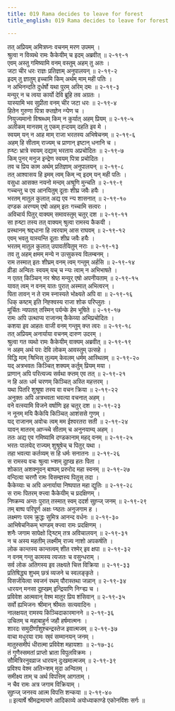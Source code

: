 ```yaml
---
title: 019 Rama decides to leave for forest
title_english: 019 Rama decides to leave for forest

---
```

<div class="audioEmbed"  caption="श्रीराम-हरिसीताराममूर्ति-घनपाठिभ्यां वचनम्" src="https://archive.org/download/Ramayana-recitation-Sriram-harisItArAmamUrti-Ghanapaati-v2/Kanda_2/Kanda_2_AYK-019-Vanavaasa_Prathigna.mp3"></div>

तत् अप्रियम् अमित्रघ्नः वचनम् मरण उपमम् ।  
श्रुत्वा न विव्यथे रामः कैकेयीम् च इदम् अब्रवीत् ॥ २-१९-१  
एवम् अस्तु गमिष्यामि वनम् वस्तुम् अहम् तु अतः ।  
जटा चीर धरः राज्ञः प्रतिज्ञाम् अनुपालयन् ॥ २-१९-२  
इदम् तु ज्ञातुम् इच्चामि किम् अर्थम् माम् मही पतिः ।  
न अभिनन्दति दुर्धर्षो यथा पुरम् अरिम् दमः ॥ २-१९-३  
मन्युर् न च त्वया कार्यो देवि ब्रूहि तव अग्रतः ।  
यास्यामि भव सुप्रीता वनम् चीर जटा धरः ॥ २-१९-४  
हितेन गुरुणा पित्रा क्ऱ्तज्ञेन न्ऱ्पेण च ।  
नियुज्यमानो विश्रब्धम् किम् न कुर्यात् अहम् प्रियम् ॥ २-१९-५  
अलीकम् मानसम् तु एकम् ह्ऱ्दयम् दहति इव मे ।  
स्वयम् यन् न आह माम् राजा भरतस्य अभिषेचनम् ॥ २-१९-६  
अहम् हि सीताम् राज्यम् च प्राणान् इष्टान् धनानि च ।  
ह्ऱ्ष्टः भ्रात्रे स्वयम् दद्याम् भरताय अप्रचोदितः ॥ २-१९-७  
किम् पुनर् मनुज इन्द्रेण स्वयम् पित्रा प्रचोदितः ।  
तव च प्रिय काम अर्थम् प्रतिज्ञाम् अनुपालयन् ॥ २-१९-८  
तत् आश्वासय हि इमम् त्वम् किम् न्व् इदम् यन् मही पतिः ।  
वसुधा आसक्त नयनो मन्दम् अश्रूणि मुन्चति ॥ २-१९-९  
गच्चन्तु च एव आनयितुम् दूताः शीघ्र जवैः हयैः ।  
भरतम् मातुल कुलात् अद्य एव न्ऱ्प शासनात् ॥ २-१९-१०  
दण्डक अरण्यम् एषो अहम् इतः गच्चामि सत्वरः ।  
अविचार्य पितुर् वाक्यम् समावस्तुम् चतुर् दश ॥ २-१९-११  
सा ह्ऱ्ष्टा तस्य तत् वाक्यम् श्रुत्वा रामस्य कैकयी ।  
प्रस्थानम् श्रद्दधाना हि त्वरयाम् आस राघवम् ॥ २-१९-१२  
एवम् भवतु यास्यन्ति दूताः शीघ्र जवैः हयैः ।  
भरतम् मातुल कुलात् उपावर्तयितुम् नराः ॥ २-१९-१३  
तव तु अहम् क्षमम् मन्ये न उत्सुकस्य विलम्बनम् ।  
राम तस्मात् इतः शीघ्रम् वनम् त्वम् गन्तुम् अर्हसि ॥ २-१९-१४  
व्रीडा अन्वितः स्वयम् यच् च न्ऱ्पः त्वाम् न अभिभाषते ।  
न एतत् किञ्चिन् नर श्रेष्ठ मन्युर् एषो अपनीयताम् ॥ २-१९-१५  
यावत् त्वम् न वनम् यातः पुरात् अस्मात् अभित्वरन् ।  
पिता तावन् न ते राम स्नास्यते भोक्ष्यते अपि वा ॥ २-१९-१६  
धिक् कष्टम् इति निह्श्वस्य राजा शोक परिप्लुतः ।  
मूर्चितः न्यपतत् तस्मिन् पर्यन्के हेम भूषिते ॥ २-१९-१७  
रामः अपि उत्थाप्य राजानम् कैकेय्या अभिप्रचोदितः ।  
कशया इव आहतः वाजी वनम् गन्तुम् क्ऱ्त त्वरः ॥ २-१९-१८  
तत् अप्रियम् अनार्याया वचनम् दारुण उदरम् ।  
श्रुत्वा गत व्यथो रामः कैकेयीम् वाक्यम् अब्रवीत् ॥ २-१९-१९  
न अहम् अर्थ परः देवि लोकम् आवस्तुम् उत्सहे ।  
विद्धि माम् ऱ्षिभिस् तुल्यम् केवलम् धर्मम् आस्थितम् ॥ २-१९-२०  
यद् अत्रभवतः किञ्चित् शक्यम् कर्तुम् प्रियम् मया ।  
प्राणान् अपि परित्यज्य सर्वथा क्ऱ्तम् एव तत् ॥ २-१९-२१  
न हि अतः धर्म चरणम् किञ्चित् अस्ति महत्तरम् ।  
यथा पितरि शुश्रूषा तस्य वा वचन क्रिया ॥ २-१९-२२  
अनुक्तः अपि अत्रभवता भवत्या वचनात् अहम् ।  
वने वत्स्यामि विजने वर्षाणि इह चतुर् दश ॥ २-१९-२३  
न नूनम् मयि कैकेयि किञ्चित् आशंससे गुणम् ।  
यद् राजानम् अवोचः त्वम् मम ईश्वरतरा सती ॥ २-१९-२४  
यावन् मातरम् आप्ऱ्च्चे सीताम् च अनुनयाम्य् अहम् ।  
ततः अद्य एव गमिष्यामि दण्डकानाम् महद् वनम् ॥ २-१९-२५  
भरतः पालयेद् राज्यम् शुश्रूषेच् च पितुर् यथा ।  
तहा भवत्या कर्तव्यम् स हि धर्मः सनातनः ॥ २-१९-२६  
स रामस्य वचः श्रुत्वा भ्ऱ्शम् दुह्ख हतः पिता ।  
शोकात् अशक्नुवन् बाष्पम् प्ररुरोद महा स्वनम् ॥ २-१९-२७  
वन्दित्वा चरणौ रामः विसम्ज्ञस्य पितुस् तदा ।  
कैकेय्याः च अपि अनार्याया निष्पपात महा द्युतिः ॥ २-१९-२८  
स रामः पितरम् क्ऱ्त्वा कैकेयीम् च प्रदक्षिणम् ।  
निष्क्रम्य अन्तः पुरात् तस्मात् स्वम् ददर्श सुह्ऱ्ज् जनम् ॥ २-१९-२९  
तम् बाष्प परिपूर्ण अक्षः प्ऱ्ष्ठतः अनुजगाम ह ।  
लक्ष्मणः परम क्रुद्धः सुमित्र आनन्द वर्धनः ॥ २-१९-३०  
आभिषेचनिकम् भाण्डम् क्ऱ्त्वा रामः प्रदक्षिणम् ।  
शनैः जगाम सापेक्षो द्ऱ्ष्टिम् तत्र अविचालयन् ॥ २-१९-३१  
न च अस्य महतीम् लक्ष्मीम् राज्य नाशो अपकर्षति ।  
लोक कान्तस्य कान्तत्वम् शीत रश्मेर् इव क्षपा ॥ २-१९-३२  
न वनम् गन्तु कामस्य त्यजतः च वसुन्धराम् ।  
सर्व लोक अतिगस्य इव लक्ष्यते चित्त विक्रिया ॥ २-१९-३३  
प्रतिषिद्ध्य शुभम् छत्रं व्यजने च स्वलङ्कृते ।  
विसर्जयित्वा स्वजनं रथम् पौरास्तथा जन्नान् ॥ २-१९-३४  
धारयन् मनसा दुह्खम् इन्द्रियाणि निग्ऱ्ह्य च ।  
प्रविवेश आत्मवान् वेश्म मातुर प्रिय शंसिवान् ॥ २-१९-३५  
सर्वो ह्यभिजनः श्रीमान् श्रीमतः सत्यवादिनः ।  
नालक्षयत् रामस्य किञ्चिदाकारमानने ॥ २-१९-३६  
उचितम् च महाबाहुर्न जहौ हर्षमात्मनः ।  
शारदः समुदीर्णांशुश्चन्द्रस्तेज इवात्मजम् ॥ २-१९-३७  
वाचा मधुरया रामः स्र्वं सम्मानयन् जनम् ।  
मातुस्समीपं धीरात्मा प्रविवेश महायशाः ॥ २-१७-३८  
तं गुणैस्समतां प्राप्तो भ्राता विपुलविक्रमः ।  
सौमित्रिरनुवव्राज धारयन् दुःखमात्मजम् ॥ २-१९-३९  
प्रविश्य वेश्म अतिभ्ऱ्शम् मुदा अन्वितम् ।  
समीक्ष्य ताम् च अर्थ विपत्तिम् आगताम् ।  
न चैव रामः अत्र जगाम विक्रियाम् ।  
सुह्ऱ्ज् जनस्य आत्म विपत्ति शन्कया ॥ २-१९-४०  
॥ इत्यार्षे श्रीमद्रामायणे आदिकाव्ये अयोध्याकाण्डे एकोनविंशः सर्गः ॥